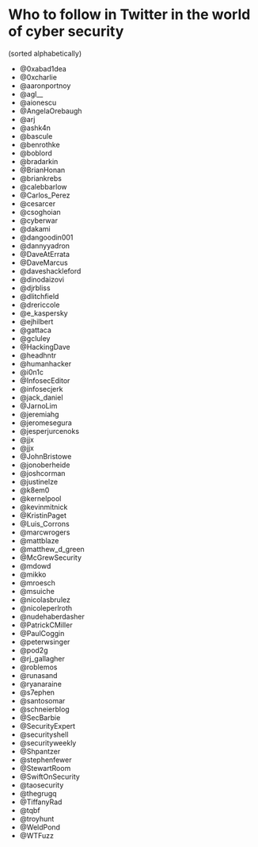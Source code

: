 # Who to follow in Twitter in the world of cyber security
(sorted alphabetically)

* @0xabad1dea
* @0xcharlie
* @aaronportnoy
* @agl__
* @aionescu
* @AngelaOrebaugh
* @arj
* @ashk4n
* @bascule
* @benrothke
* @boblord
* @bradarkin
* @BrianHonan
* @briankrebs
* @calebbarlow
* @Carlos_Perez
* @cesarcer
* @csoghoian
* @cyberwar
* @dakami
* @dangoodin001
* @dannyyadron
* @DaveAtErrata
* @DaveMarcus
* @daveshackleford
* @dinodaizovi
* @djrbliss
* @dlitchfield
* @drericcole
* @e_kaspersky
* @ejhilbert
* @gattaca
* @gcluley
* @HackingDave
* @headhntr
* @humanhacker
* @i0n1c
* @InfosecEditor
* @infosecjerk
* @jack_daniel
* @JarnoLim
* @jeremiahg
* @jeromesegura
* @jesperjurcenoks
* @jjx
* @jjx
* @JohnBristowe
* @jonoberheide
* @joshcorman
* @justinelze
* @k8em0
* @kernelpool
* @kevinmitnick
* @KristinPaget
* @Luis_Corrons
* @marcwrogers
* @mattblaze
* @matthew_d_green
* @McGrewSecurity
* @mdowd
* @mikko
* @mroesch
* @msuiche
* @nicolasbrulez
* @nicoleperlroth
* @nudehaberdasher
* @PatrickCMiller
* @PaulCoggin
* @peterwsinger
* @pod2g
* @rj_gallagher
* @roblemos
* @runasand
* @ryanaraine
* @s7ephen
* @santosomar
* @schneierblog
* @SecBarbie
* @SecurityExpert
* @securityshell
* @securityweekly
* @Shpantzer
* @stephenfewer
* @StewartRoom
* @SwiftOnSecurity
* @taosecurity
* @thegrugq
* @TiffanyRad
* @tqbf
* @troyhunt
* @WeldPond
* @WTFuzz
